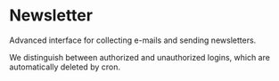 Newsletter
==========

Advanced interface for collecting e-mails and sending newsletters.

We distinguish between authorized and unauthorized logins, which are automatically deleted by cron.
